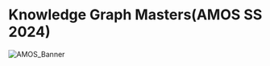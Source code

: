 # Knowledge Graph Masters(AMOS SS 2024)

![AMOS_Banner ](https://github.com/amosproj/amos2024ss05-knowledge-graph-extractor/assets/75223225/ea785a68-b484-43a0-ad36-fe79fbb47943)
